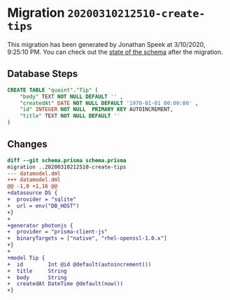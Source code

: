 # Migration `20200310212510-create-tips`

This migration has been generated by Jonathan Speek at 3/10/2020, 9:25:10 PM.
You can check out the [state of the schema](./schema.prisma) after the migration.

## Database Steps

```sql
CREATE TABLE "quaint"."Tip" (
    "body" TEXT NOT NULL DEFAULT '' ,
    "createdAt" DATE NOT NULL DEFAULT '1970-01-01 00:00:00' ,
    "id" INTEGER NOT NULL  PRIMARY KEY AUTOINCREMENT,
    "title" TEXT NOT NULL DEFAULT '' 
) 
```

## Changes

```diff
diff --git schema.prisma schema.prisma
migration ..20200310212510-create-tips
--- datamodel.dml
+++ datamodel.dml
@@ -1,0 +1,16 @@
+datasource DS {
+  provider = "sqlite"
+  url = env("DB_HOST")
+}
+
+generator photonjs {
+  provider = "prisma-client-js"
+  binaryTargets = ["native", "rhel-openssl-1.0.x"]
+}
+
+model Tip {
+  id        Int @id @default(autoincrement())
+  title     String
+  body      String
+  createdAt DateTime @default(now())
+}
```


